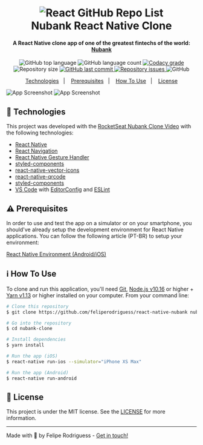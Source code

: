 <h1 align="center">
    <img alt="React GitHub Repo List" src="https://res.cloudinary.com/lukemorales/image/upload/v1562212004/readme_logos/nubank-react-native_eqpbvd.png" />
    <br>
    Nubank React Native Clone
</h1>

<h4 align="center">
  A React Native clone app of one of the greatest fintechs of the world: <a href="https://nubank.com.br/">Nubank</a>
</h4>
<p align="center">
  <img alt="GitHub top language" src="https://img.shields.io/github/languages/top/feliperodriguess/react-native-nubank.svg">
  
  <img alt="GitHub language count" src="https://img.shields.io/github/languages/count/feliperodriguess/react-native-nubank.svg">
  
  <a href="https://www.codacy.com/app/feliperodriguess/react-native-nubank?utm_source=github.com&amp;utm_medium=referral&amp;utm_content=lukemorales/nubank-react-native&amp;utm_campaign=Badge_Grade">
    <img alt="Codacy grade" src="https://img.shields.io/codacy/grade/fa0599d8f0434c7388ae9549c8aeb90b.svg">
  </a>
  
  <img alt="Repository size" src="https://img.shields.io/github/repo-size/feliperodriguess/react-native-nubank.svg">
  <a href="https://github.com/feliperodriguess/nubank-react-native/commits/master">
    <img alt="GitHub last commit" src="https://img.shields.io/github/last-commit/feliperodriguess/react-native-nubank.svg">
  </a>
  
  <a href="https://github.com/feliperodriguess/react-native-nubank/issues">
    <img alt="Repository issues" src="https://img.shields.io/github/issues/feliperodriguess/react-native-nubank.svg">
  </a>
  
  <img alt="GitHub" src="https://img.shields.io/github/license/feliperodriguess/react-native-nubank.svg"> 
</p>

<p align="center">
  <a href="#rocket-technologies">Technologies</a>&nbsp;&nbsp;&nbsp;|&nbsp;&nbsp;&nbsp;
  <a href="#warning-prerequisites">Prerequisites</a>&nbsp;&nbsp;&nbsp;|&nbsp;&nbsp;&nbsp;
  <a href="#information_source-how-to-use">How To Use</a>&nbsp;&nbsp;&nbsp;|&nbsp;&nbsp;&nbsp;
  <a href="#memo-license">License</a>
</p>

![App Screenshot](https://github.com/feliperodriguess/react-native-nubank/blob/master/assets/Screenshot1.jpg)
![App Screenshot](https://github.com/feliperodriguess/react-native-nubank/blob/master/assets/Screenshot2.jpg)

## :rocket: Technologies

This project was developed with the [RocketSeat Nubank Clone Video](https://youtu.be/DDm0M_rZLJo) with the following technologies:

-  [React Native](http://facebook.github.io/react-native/)
-  [React Navigation](https://reactnavigation.org/)
-  [React Native Gesture Handler](https://kmagiera.github.io/react-native-gesture-handler/)
-  [styled-components](https://www.styled-components.com/)
-  [react-native-vector-icons](https://oblador.github.io/react-native-vector-icons/)
-  [react-native-qrcode](https://www.npmjs.com/package/react-native-qrcode)
-  [styled-components](https://www.styled-components.com/)
-  [VS Code][vc] with [EditorConfig][vceditconfig] and [ESLint][vceslint]

## :warning: Prerequisites

In order to use and test the app on a simulator or on your smartphone, you should've already setup the development environment for React Native applications. You can follow the following article (PT-BR) to setup your environment:

[React Native Environment (Android/iOS)](https://docs.rocketseat.dev/ambiente-react-native/introducao)
  
## :information_source: How To Use

To clone and run this application, you'll need [Git](https://git-scm.com), [Node.js v10.16][nodejs] or higher + [Yarn v1.13][yarn] or higher installed on your computer. From your command line:

```bash
# Clone this repository
$ git clone https://github.com/feliperodriguess/react-native-nubank nubank-clone

# Go into the repository
$ cd nubank-clone

# Install dependencies
$ yarn install

# Run the app (iOS)
$ react-native run-ios --simulator="iPhone XS Max"

# Run the app (Android)
$ react-native run-android
```

## :memo: License
This project is under the MIT license. See the [LICENSE](https://github.com/feliperodriguess/react-native-nubank/blob/master/LICENSE) for more information.

---

Made with 💜 by Felipe Rodriguess - [Get in touch!](https://www.linkedin.com/in/felipearn/)

[nodejs]: https://nodejs.org/
[yarn]: https://yarnpkg.com/
[vc]: https://code.visualstudio.com/
[vceditconfig]: https://marketplace.visualstudio.com/items?itemName=EditorConfig.EditorConfig
[vceslint]: https://marketplace.visualstudio.com/items?itemName=dbaeumer.vscode-eslint
